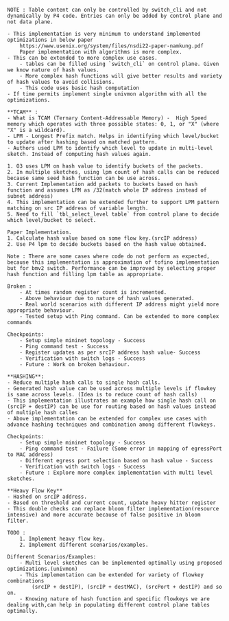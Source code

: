     NOTE : Table content can only be controlled by switch_cli and not dynamically by P4 code. Entries can only be added by control plane and not data plane.
    
    - This implementation is very minimum to understand implemented optimizations in below paper
        https://www.usenix.org/system/files/nsdi22-paper-namkung.pdf
        Paper implementation with algorithms is more complex.
    - This can be extended to more complex use cases.
        - tables can be filled using `switch_cli` on control plane. Given we know nature of hash values.
        - More complex hash functions will give better results and variety of hash values to avoid collisions.
        - This code uses basic hash computation
    - If time permits implement single univmon algorithm with all the optimizations.
    
    **TCAM** : 
    - What is TCAM (Ternary Content-Addressable Memory) -  High Speed memory which operates with three possible states: 0, 1, or "X" (where "X" is a wildcard).
    - LPM - Longest Prefix match. Helps in identifying which level/bucket to update after hashing based on matched pattern.
    - Authors used LPM to identify which level to update in multi-level sketch. Instead of computing hash values again.

    1. O3 uses LPM on hash value to identify buckets of the packets.
    2. In multiple sketches, using lpm count of hash calls can be reduced because same seed hash function can be use across.
    3. Current Implementation add packets to buckets based on hash function and assumes LPM as /32(match whole IP address instead of subnet address)
    4. This implementation can be extended further to support LPM pattern matching on src IP address of variable length.
    5. Need to fill `tbl_select_level table` from control plane to decide which level/bucket to select.

    Paper Implementation.
    1. Calculate hash value based on some flow key.(srcIP address)
    2. Use P4 lpm to decide buckets based on the hash value obtained.

    Note : There are some cases where code do not perform as expected, because this implementation is approximation of tofino implementation but for bmv2 switch. Performance can be improved by selecting proper hash function and filling lpm table as appropriate.

    Broken : 
        - At times random register count is incremented.
        - Above behaviour due to nature of hash values generated.
        - Real world scenarios with different IP address might yield more appropriate behaviour.
        - Tested setup with Ping command. Can be extended to more complex commands

    Checkpoints:
        - Setup simple mininet topology - Success
        - Ping command test - Success
        - Register updates as per srcIP address hash value- Success
        - Verification with switch logs - Success
        - Future : Work on broken behaviour.

    **HASHING**:
    - Reduce multiple hash calls to single hash calls.
    - Generated hash value can be used across multiple levels if flowkey is same across levels. (Idea is to reduce count of hash calls)
    - This implementation illustrates an example how single hash call on (srcIP + destIP) can be use for routing based on hash values instead of multiple hash calles
    - Above implementation can be extended for complex use cases with advance hashing techniques and combination among different flowkeys.

    Checkpoints:
        - Setup simple mininet topology - Success
        - Ping command test - Failure (Some error in mapping of egressPort to MAC address)
        - Different egress port selection based on hash value - Success
        - Verification with switch logs - Success
        - Future : Explore more complex implementation with multi level sketches.

    **Heavy Flow Key**
    - Hashed on srcIP address.
    - Based on threshold and current count, update heavy hitter register
    - This double checks can replace bloom filter implementation(resource intensive) and more accurate because of false positive in bloom filter.

    TODO : 
        1. Implement heavy flow key.
        2. Implement different scenarios/examples.
    
    Different Scenarios/Examples:
        - Multi level sketches can be implemented optimally using proposed optimizations.(univmon)
        - This implementation can be extended for variety of flowkey combinations
            (srcIP + destIP), (srcIP + destMAC), (srcPort + destIP) and so on.
        - Knowing nature of hash function and specific flowkeys we are dealing with,can help in populating different control plane tables optimally.